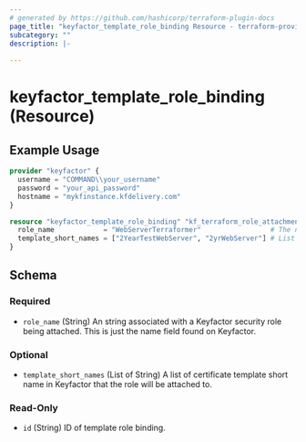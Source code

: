 ```yaml
---
# generated by https://github.com/hashicorp/terraform-plugin-docs
page_title: "keyfactor_template_role_binding Resource - terraform-provider-keyfactor"
subcategory: ""
description: |-
  
---
```


# keyfactor_template_role_binding (Resource)



## Example Usage

```terraform
provider "keyfactor" {
  username = "COMMAND\\your_username"
  password = "your_api_password"
  hostname = "mykfinstance.kfdelivery.com"
}

resource "keyfactor_template_role_binding" "kf_terraform_role_attachment" {
  role_name            = "WebServerTerraformer"                 # The name of the role to grant template access to.
  template_short_names = ["2YearTestWebServer", "2yrWebServer"] # List of short names of templates the role will have access to.
}
```

<!-- schema generated by tfplugindocs -->
## Schema

### Required

- `role_name` (String) An string associated with a Keyfactor security role being attached. This is just the name field found on Keyfactor.

### Optional

- `template_short_names` (List of String) A list of certificate template short name in Keyfactor that the role will be attached to.

### Read-Only

- `id` (String) ID of template role binding.


